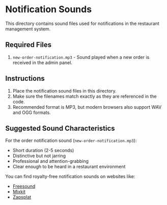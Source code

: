 # Notification Sounds

This directory contains sound files used for notifications in the restaurant management system.

## Required Files

1. `new-order-notification.mp3` - Sound played when a new order is received in the admin panel.

## Instructions

1. Place the notification sound files in this directory.
2. Make sure the filenames match exactly as they are referenced in the code.
3. Recommended format is MP3, but modern browsers also support WAV and OGG formats.

## Suggested Sound Characteristics

For the order notification sound (`new-order-notification.mp3`):
- Short duration (2-5 seconds)
- Distinctive but not jarring
- Professional and attention-grabbing
- Clear enough to be heard in a restaurant environment

You can find royalty-free notification sounds on websites like:
- [Freesound](https://freesound.org/)
- [Mixkit](https://mixkit.co/free-sound-effects/notification/)
- [Zapsplat](https://www.zapsplat.com/sound-effect-categories/notifications-alerts/) 